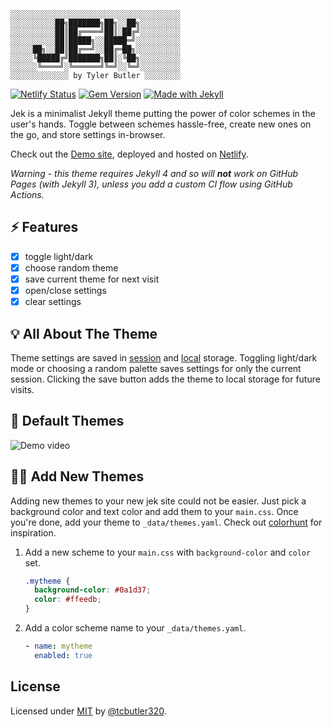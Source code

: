 
```text
░░░░░░░░░░░░░░░░░░░░░░░░░░░░░░░░░░░░░░
░░░░░░░░░░██╗███████╗██╗░░██╗░░░░░░░░░
░░░░░░░░░░██║██╔════╝██║░██╔╝░░░░░░░░░
░░░░░░░░░░██║█████╗░░█████═╝░░░░░░░░░░
░░░░░██╗░░██║██╔══╝░░██╔═██╗░░░░░░░░░░
░░░░░╚█████╔╝███████╗██║░╚██╗░░░░░░░░░
░░░░░░╚════╝░╚══════╝╚═╝░░╚═╝░░░░░░░░░
░░░░░░░░░░░░░ by Tyler Butler ░░░░░░░░
```    

[![Netlify Status](https://api.netlify.com/api/v1/badges/9d1f745e-c8d9-4732-ab34-06748d61e84d/deploy-status)](https://app.netlify.com/sites/jekyll-jek/deploys)
[![Gem Version](https://badge.fury.io/rb/jek.svg)](https://badge.fury.io/rb/jek)
[![Made with Jekyll](https://img.shields.io/badge/jekyll-4-blue?logo=jekyll)](https://jekyllrb.com)



Jek is a minimalist Jekyll theme putting the power of color schemes in the user's hands. Toggle between schemes hassle-free, create new ones on the go, and store settings in-browser.

Check out the [Demo site](https://jekyll-jek.netlify.app/), deployed and hosted on [Netlify](https://www.netlify.com/).

_Warning - this theme requires Jekyll 4 and so will **not** work on GitHub Pages (with Jekyll 3), unless you add a custom CI flow using GitHub Actions._


## ⚡ Features

+ [x] toggle light/dark
+ [x] choose random theme 
+ [x] save current theme for next visit
+ [x] open/close settings
+ [x] clear settings 

## 💡 All About The Theme 

Theme settings are saved in [session](https://developer.mozilla.org/en-US/docs/Web/API/Window/sessionStorage) and [local](https://developer.mozilla.org/en-US/docs/Web/API/Window/localStorage) storage. Toggling light/dark mode or choosing a random palette saves settings for only the current session. Clicking the save button adds the theme to local storage for future visits. 

## 🍭 Default Themes 

![Demo video](/assets/img/readme/jek.gif)

## 👩‍🚀 Add New Themes  

Adding new themes to your new jek site could not be easier. Just pick a background color and text color and add them to your `main.css`. Once you're done, add your theme to `_data/themes.yaml`. Check out [colorhunt](https://colorhunt.co/) for inspiration.

1. Add a new scheme to your `main.css` with `background-color` and `color` set.  
    ```css
    .mytheme {
      background-color: #0a1d37;
      color: #ffeedb;
    }
    ```  
2. Add a color scheme name to your `_data/themes.yaml`.  
    ```yaml
    - name: mytheme
      enabled: true
    ```

## License

Licensed under [MIT](/LICENSE.txt) by [@tcbutler320](https://github.com/tcbutler320).
